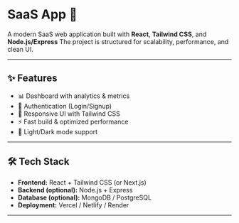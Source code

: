 # SaaS App 🚀

A modern SaaS web application built with **React**, **Tailwind CSS**, and **Node.js/Express** 
The project is structured for scalability, performance, and clean UI.

---

## ✨ Features
- 📊 Dashboard with analytics & metrics  
- 🔐 Authentication (Login/Signup)  
- 🎨 Responsive UI with Tailwind CSS  
- ⚡ Fast build & optimized performance  
- 🌙 Light/Dark mode support  

---

## 🛠️ Tech Stack
- **Frontend:** React + Tailwind CSS (or Next.js)  
- **Backend (optional):** Node.js + Express  
- **Database (optional):** MongoDB / PostgreSQL  
- **Deployment:** Vercel / Netlify / Render  

---

